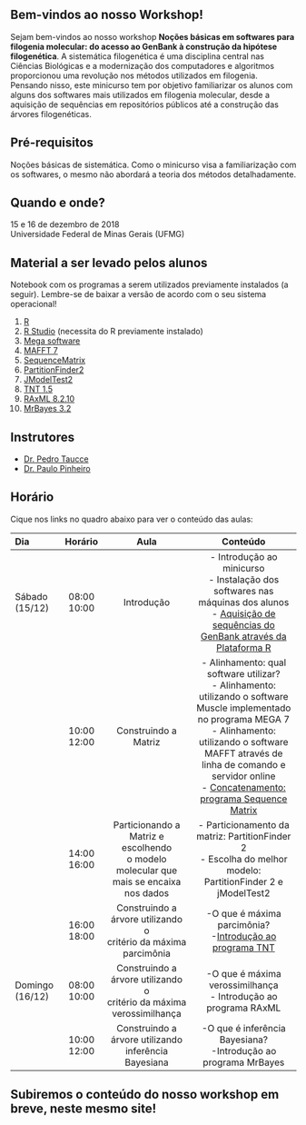 ## Bem-vindos ao nosso Workshop!

Sejam bem-vindos ao nosso workshop **Noções básicas em softwares para filogenia molecular: do acesso ao GenBank à construção da hipótese filogenética**. A sistemática filogenética é uma disciplina central nas Ciências Biológicas e a modernização dos computadores e algoritmos proporcionou uma revolução nos métodos utilizados em filogenia. Pensando nisso, este minicurso tem por objetivo familiarizar os alunos com alguns dos softwares mais utilizados em filogenia molecular, desde a aquisição de sequências em repositórios públicos até a construção das árvores filogenéticas.

## Pré-requisitos

Noções básicas de sistemática. Como o minicurso visa a familiarização com os softwares, o mesmo não abordará a teoria dos métodos
detalhadamente.

## Quando e onde?

15 e 16 de dezembro de 2018<br>
Universidade Federal de Minas Gerais (UFMG)

## Material a ser levado pelos alunos

Notebook com os programas a serem utilizados previamente instalados (a seguir). Lembre-se de baixar a versão de acordo com o seu sistema operacional!

1. [R](https://vps.fmvz.usp.br/CRAN/)
2. [R Studio](https://www.rstudio.com/products/rstudio/download/#download) (necessita do R previamente instalado)
3. [Mega software](https://www.megasoftware.net/)
4. [MAFFT 7](https://mafft.cbrc.jp/alignment/software/)
5. [SequenceMatrix](https://github.com/gaurav/taxondna/releases/tag/1.8)
6. [PartitionFinder2](https://github.com/brettc/partitionfinder/releases/tag/v2.1.1)
7. [JModelTest2](https://github.com/ddarriba/jmodeltest2/releases)
8. [TNT 1.5](http://www.lillo.org.ar/phylogeny/tnt/)
9. [RAxML 8.2.10](https://github.com/stamatak/standard-RAxML)
10. [MrBayes 3.2](http://mrbayes.sourceforge.net/download.php)

## Instrutores

- [Dr. Pedro Taucce](http://www.pedrotaucce.org)<br>
- [Dr. Paulo Pinheiro](http://lattes.cnpq.br/8623318349513480)


## Horário

Cique nos links no quadro abaixo para ver o conteúdo das aulas:

|Dia|Horário|Aula|Conteúdo|
|:---|:---:|:---:|:---:|
|Sábado (15/12) |08:00<br>10:00|Introdução            |- Introdução ao minicurso<br>- Instalação dos softwares nas máquinas dos alunos<br>- [Aquisição de sequências do GenBank através da Plataforma R](https://pedrotaucce.github.io/filogenia/genbank)|
|               |10:00<br>12:00|Construindo a Matriz  |- Alinhamento: qual software utilizar?<br>- Alinhamento: utilizando o software Muscle implementado no programa MEGA 7<br>- Alinhamento: utilizando o software MAFFT através de linha de comando e servidor online<br>- [Concatenamento: programa Sequence Matrix](https://pedrotaucce.github.io/filogenia/sequencematrix)|
|               |14:00<br>16:00|Particionando a Matriz e escolhendo <br>o modelo molecular que mais se encaixa nos dados|- Particionamento da matriz: PartitionFinder 2<br>- Escolha do melhor modelo: PartitionFinder 2 e jModelTest2|
|               |16:00<br>18:00|Construindo a árvore utilizando o <br>critério da máxima parcimônia|-O que é máxima parcimônia?<br>-[Introdução ao programa TNT](https://pedrotaucce.github.io/filogenia/parcimonia)|
|Domingo (16/12)|08:00<br>10:00|Construindo a árvore utilizando o <br>critério da máxima verossimilhança|-O que é máxima verossimilhança<br> - Introdução ao programa RAxML
|               |10:00<br>12:00|Construindo a árvore utilizando <br> inferência Bayesiana|-O que é inferência Bayesiana?<br>-Introdução ao programa MrBayes

## Subiremos o conteúdo do nosso workshop em breve, neste mesmo site!
